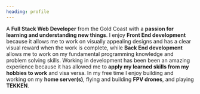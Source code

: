 ```yaml
---
heading: profile
---
```


A **Full Stack Web Developer** from the Gold Coast with a **passion for learning and understanding new things**. I enjoy **Front End development** because it allows me to work on visually appealing designs and has a clear visual reward when the work is complete, while **Back End development** allows me to work on my fundamental programming knowledge and problem solving skills. Working in development has been been an amazing experience because it has allowed me to **apply my learned skills from my hobbies to work** and visa versa. In my free time I enjoy building and working on my **home server(s)**, flying and building **FPV drones**, and playing **TEKKEN**.